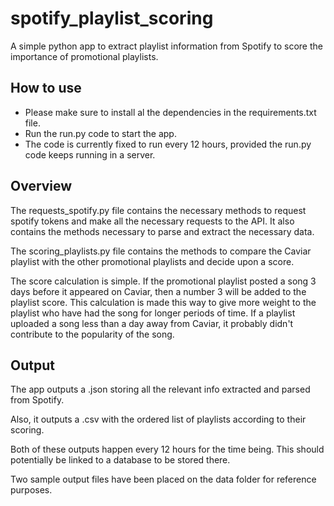 # spotify_playlist_scoring
A simple python app to extract playlist information from Spotify to score the importance of promotional playlists.

## How to use

- Please make sure to install al the dependencies in the requirements.txt file.
- Run the run.py code to start the app.
- The code is currently fixed to run every 12 hours, provided the run.py code keeps running in a server.

## Overview

The requests_spotify.py file contains the necessary methods to request spotify tokens and make all the necessary requests to the API. It also contains the methods necessary to parse and extract the necessary data.

The scoring_playlists.py file contains the methods to compare the Caviar playlist with the other promotional playlists and decide upon a score.

The score calculation is simple. If the promotional playlist posted a song 3 days before it appeared on Caviar, then a number 3 will be added to the playlist score. This calculation is made this way to give more weight to the playlist who have had the song for longer periods of time. If a playlist uploaded a song less than a day away from Caviar, it probably didn't contribute to the popularity of the song.

## Output

The app outputs a .json storing all the relevant info extracted and parsed from Spotify.

Also, it outputs a .csv with the ordered list of playlists according to their scoring.

Both of these outputs happen every 12 hours for the time being. This should potentially be linked to a database to be stored there.

Two sample output files have been placed on the data folder for reference purposes.
